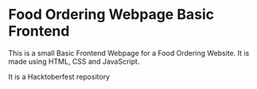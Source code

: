 # Food Ordering Webpage Basic Frontend

This is a small Basic Frontend Webpage for a Food Ordering Website. It is made using HTML, CSS and JavaScript.

It is a Hacktoberfest repository
